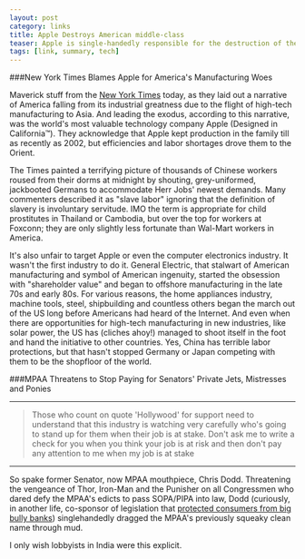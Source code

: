 ```yaml
---
layout: post
category: links
title: Apple Destroys American middle-class
teaser: Apple is single-handedly responsible for the destruction of the American Dream, and the MPAA can actually be tactful.
tags: [link, summary, tech]
---
```


###New York Times Blames Apple for America's Manufacturing Woes

Maverick stuff from the [New York Times](http://www.nytimes.com/2012/01/22/business/apple-america-and-a-squeezed-middle-class.html?pagewanted=all)
today, as they laid out a narrative of America falling from its industrial greatness due to the flight of high-tech
manufacturing to Asia. And leading the exodus, according to this narrative, was the world's most valuable technology
company Apple (Designed in California&trade;). They acknowledge that Apple kept production in the family till as recently as
2002, but efficiencies and labor shortages drove them to the Orient.

The Times painted a terrifying picture of thousands of Chinese workers roused from their dorms at midnight by shouting, grey-uniformed, 
jackbooted Germans to accommodate Herr Jobs' newest demands. Many commenters described it as "slave labor" ignoring that the definition of slavery 
is involuntary servitude. IMO the term is appropriate for child prostitutes in Thailand or Cambodia, but over the top for workers at 
Foxconn; they are only slightly less fortunate than Wal-Mart workers in America. 

It's also unfair to target Apple or even the computer electronics industry. It wasn't the first industry to do it. General Electric, 
that stalwart of American manufacturing and symbol of American ingenuity,  started the obsession with "shareholder value" 
and began to offshore manufacturing in the late 70s and early 80s. For various reasons, the home appliances  industry, machine tools, 
steel, shipbuilding and countless others began the march out of the US long before Americans had heard  of the Internet. 
And even when there are opportunities for high-tech manufacturing in new industries, like solar power, the US has (cliches ahoy!) 
managed to shoot itself in the foot and hand the initiative to other countries. Yes, China has terrible labor protections, 
but that hasn't stopped Germany or Japan competing with them to be the shopfloor of the world.

###MPAA Threatens to Stop Paying for Senators' Private Jets, Mistresses and Ponies

------------------------------------------------------------------------------------------------------------------------
> Those who count on quote 'Hollywood' for support need to understand that this industry is watching very carefully who's going to
> stand up for them when their job is at stake. Don't ask me to write a check for you when you think your job is at risk and then 
> don't pay any attention to me when my job is at stake
------------------------------------------------------------------------------------------------------------------------

So spake former Senator, now MPAA mouthpiece, Chris Dodd. Threatening the vengeance of Thor, Iron-Man and the Punisher on all
Congressmen who dared defy the MPAA's edicts to pass SOPA/PIPA into law, Dodd (curiously, in another life, co-sponsor of legislation
that [protected consumers from big bully banks](http://en.wikipedia.org/wiki/Dodd%E2%80%93Frank_Wall_Street_Reform_and_Consumer_Protection_Act#Overview))
singlehandedly dragged the MPAA's previously squeaky clean name through mud. 

I only wish lobbyists in India were this explicit. 


